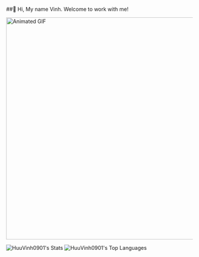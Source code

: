 ##👋 Hi, My name Vinh. Welcome to work with me!

<img src="https://i.giphy.com/media/v1.Y2lkPTc5MGI3NjExbDhma3MwMHZneGJ3ZXN2Mzh2dXVia24yaGY2NnpodjJ2dWRuMGwzZCZlcD12MV9pbnRlcm5hbF9naWZfYnlfaWQmY3Q9Zw/5k5vZwRFZR5aZeniqb/giphy.gif" alt="Animated GIF" width="600" />

![HuuVinh0901's Stats](https://github-readme-stats.vercel.app/api?username=HuuVinh0901&theme=radical&show_icons=true&hide_border=false&count_private=false)
![HuuVinh0901's Top Languages](https://github-readme-stats.vercel.app/api/top-langs/?username=HuuVinh0901&theme=radical&show_icons=true&hide_border=false&layout=compact)


